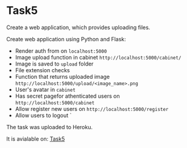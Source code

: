 # Task5

Create a web application, which provides uploading files. 


Create web application using Python and Flask:
* Render auth from on `localhost:5000`
* Image upload function in cabinet  `http://localhost:5000/cabinet/`
* Image is saved to `upload` folder
* File extension checks
* Function that returns uploaded image `http://localhost:5000/upload/<image_name>.png`
* User's avatar in `cabinet`
* Has secret pagefor athenticated users on `http://localhost:5000/cabinet`
* Allow register new users on `http://localhost:5000/register`
* Allow users to logout
    `

The task was uploaded to Heroku.

It is avialable on: [Task5](https://ghadeer-darwesh-file.herokuapp.com)

